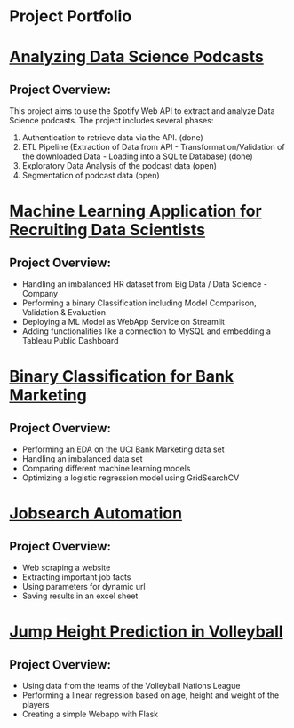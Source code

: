 
# Project Portfolio  
  
# [Analyzing Data Science Podcasts](https://github.com/Reik96/Spotfiy_Podcast)

## Project Overview:

This project aims to use the Spotify Web API to extract and analyze Data Science podcasts.
The project includes several phases:
1) Authentication to retrieve data via the API. (done)
2) ETL Pipeline (Extraction of Data from API - Transformation/Validation of the downloaded Data - Loading into a SQLite Database) (done)
3) Exploratory Data Analysis of the podcast data (open)
4) Segmentation of podcast data (open)


# [Machine Learning Application for Recruiting Data Scientists](https://github.com/Reik96/HR_Analytics)

## Project Overview:

* Handling an imbalanced HR dataset from Big Data / Data Science - Company  
* Performing a binary Classification including Model Comparison, Validation & Evaluation 
* Deploying a ML Model as WebApp Service on Streamlit 
* Adding functionalities like a connection to MySQL and embedding a Tableau Public Dashboard


# [Binary Classification for Bank Marketing](https://github.com/Reik96/Bank_Marketing_Project)


## Project Overview:

* Performing an EDA on the UCI Bank Marketing data set
* Handling an imbalanced data set
* Comparing different machine learning models 
* Optimizing a logistic regression model using GridSearchCV



# [Jobsearch Automation](https://github.com/Reik96/Jobsearch-Automation)


## Project Overview:

* Web scraping a website
* Extracting important job facts
* Using parameters for dynamic url
* Saving results in an excel sheet


# [Jump Height Prediction in Volleyball](https://github.com/Reik96/Jump_Height_Prediction)

## Project Overview:

* Using data from the teams of the Volleyball Nations League
* Performing a linear regression based on age, height and weight of the players
* Creating a simple Webapp with Flask
